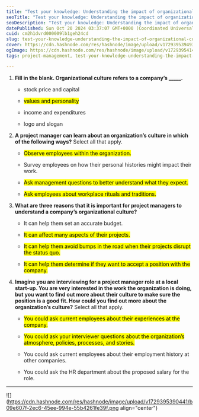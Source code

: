```yaml
---
title: "Test your knowledge: Understanding the impact of organizational culture"
seoTitle: "Test your knowledge: Understanding the impact of organizational cultur"
seoDescription: "Test your knowledge: Understanding the impact of organizational culture"
datePublished: Sun Oct 20 2024 03:37:07 GMT+0000 (Coordinated Universal Time)
cuid: cm2h1dvrd000009lb1geh24cd
slug: test-your-knowledge-understanding-the-impact-of-organizational-culture
cover: https://cdn.hashnode.com/res/hashnode/image/upload/v1729395394939/ba4c0019-b381-47bf-8355-ccfc314cbaa7.png
ogImage: https://cdn.hashnode.com/res/hashnode/image/upload/v1729395414465/69089255-6207-4795-b9ef-e3012e5842a4.png
tags: project-management, test-your-knowledge-understanding-the-impact-of-organizational-culture

---
```


1. **Fill in the blank. Organizational culture refers to a company’s \_\_\_\_\_.**
    
    * stock price and capital
        
    * <mark>values and personality</mark>
        
    * income and expenditures
        
    * logo and slogan
        
2. **A project manager can learn about an organization’s culture in which of the following ways?** Select all that apply.
    
    * <mark>Observe employees within the organization.</mark>
        
    * Survey employees on how their personal histories might impact their work.
        
    * <mark>Ask management questions to better understand what they expect.</mark>
        
    * <mark>Ask employees about workplace rituals and traditions.</mark>
        
3. **What are three reasons that it is important for project managers to understand a company’s organizational culture?**
    
    * It can help them set an accurate budget. 
        
    * <mark>It can affect many aspects of their projects.</mark>
        
    * <mark>It can help them avoid bumps in the road when their projects disrupt the status quo.</mark>
        
    * <mark>It can help them determine if they want to accept a position with the company.</mark>
        
4. **Imagine you are interviewing for a project manager role at a local start-up. You are very interested in the work the organization is doing, but you want to find out more about their culture to make sure the position is a good fit. How could you find out more about the organization’s culture?** Select all that apply.
    
    * <mark>You could ask current employees about their experiences at the company.</mark>
        
    * <mark>You could ask your interviewer questions about the organization’s atmosphere, policies, processes, and stories.</mark>
        
    * You could ask current employees about their employment history at other companies.
        
    * You could ask the HR department about the proposed salary for the role. 
        

---

![](https://cdn.hashnode.com/res/hashnode/image/upload/v1729395390441/b09e607f-2ec6-45ee-994e-55b4261fe39f.png align="center")